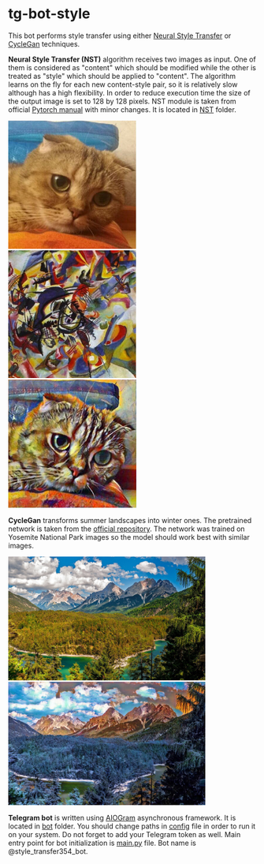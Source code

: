 # tg-bot-style
This bot performs style transfer using either [Neural Style Transfer](https://arxiv.org/abs/1508.06576) or [CycleGan](https://arxiv.org/abs/1703.10593) techniques. 

**Neural Style Transfer (NST)** algorithm receives two images as input. One of them is considered as "content" which should be modified while the other is treated as "style" which should be applied to "content". The algorithm learns on the fly for each new content-style pair, so it is relatively slow although has a high flexibility. In order to reduce execution time the size of the output image is set to 128 by 128 pixels. NST module is taken from official [Pytorch manual](https://pytorch.org/tutorials/advanced/neural_style_tutorial.html) with minor changes. It is located in [NST](nst) folder.


<p float="left">
<img src="./imgs/cat.jpg" width="260"/>
<img src="./imgs/kand_style.jpg" width="260"/>
<img src="./imgs/cat_result.jpg" width="260"/>
</p>


**CycleGan** transforms summer landscapes into winter ones. The pretrained network is taken from the [official repository](https://github.com/junyanz/pytorch-CycleGAN-and-pix2pix). The network was trained on Yosemite National Park images so the model should work best with similar images.  

<p float="left">
<img src="./imgs/landscape-test.jpg" width="400"/>
<img src="./imgs/landscape-test_conv.jpg" width="400"/>
</p>

**Telegram bot** is written using [AIOGram](https://github.com/aiogram/aiogram) asynchronous framework. It is located in [bot](bot) folder. You should change paths in [config](bot/config.py) file in order to run it on your system. Do not forget to add your Telegram token as well. Main entry point for bot initialization is [main.py](main.py) file. Bot name is @style_transfer354_bot. 


